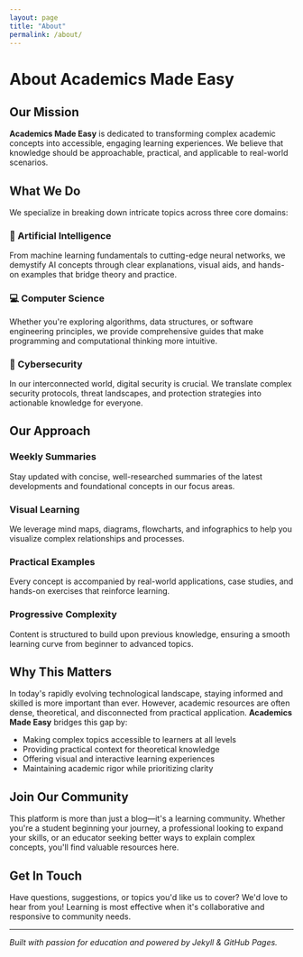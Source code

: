 ```yaml
---
layout: page
title: "About"
permalink: /about/
---
```


# About Academics Made Easy

## Our Mission

**Academics Made Easy** is dedicated to transforming complex academic concepts into accessible, engaging learning experiences. We believe that knowledge should be approachable, practical, and applicable to real-world scenarios.

## What We Do

We specialize in breaking down intricate topics across three core domains:

### 🤖 Artificial Intelligence
From machine learning fundamentals to cutting-edge neural networks, we demystify AI concepts through clear explanations, visual aids, and hands-on examples that bridge theory and practice.

### 💻 Computer Science
Whether you're exploring algorithms, data structures, or software engineering principles, we provide comprehensive guides that make programming and computational thinking more intuitive.

### 🔐 Cybersecurity
In our interconnected world, digital security is crucial. We translate complex security protocols, threat landscapes, and protection strategies into actionable knowledge for everyone.

## Our Approach

### Weekly Summaries
Stay updated with concise, well-researched summaries of the latest developments and foundational concepts in our focus areas.

### Visual Learning
We leverage mind maps, diagrams, flowcharts, and infographics to help you visualize complex relationships and processes.

### Practical Examples
Every concept is accompanied by real-world applications, case studies, and hands-on exercises that reinforce learning.

### Progressive Complexity
Content is structured to build upon previous knowledge, ensuring a smooth learning curve from beginner to advanced topics.

## Why This Matters

In today's rapidly evolving technological landscape, staying informed and skilled is more important than ever. However, academic resources are often dense, theoretical, and disconnected from practical application. **Academics Made Easy** bridges this gap by:

- Making complex topics accessible to learners at all levels
- Providing practical context for theoretical knowledge
- Offering visual and interactive learning experiences
- Maintaining academic rigor while prioritizing clarity

## Join Our Community

This platform is more than just a blog—it's a learning community. Whether you're a student beginning your journey, a professional looking to expand your skills, or an educator seeking better ways to explain complex concepts, you'll find valuable resources here.

## Get In Touch

Have questions, suggestions, or topics you'd like us to cover? We'd love to hear from you! Learning is most effective when it's collaborative and responsive to community needs.

---

*Built with passion for education and powered by Jekyll & GitHub Pages.*
